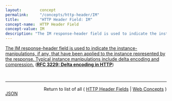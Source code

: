 ```yaml
---
layout:        concept
permalink:     "/concepts/http-header/IM"
title:         "HTTP Header Field: IM"
concept-name:  HTTP Header Field
concept-value: IM
description: "The IM response-header field is used to indicate the instance-manipulations, if any, that have been applied to the instance represented by the response. Typical instance manipulations include delta encoding and compression."
---
```


[The IM response-header field is used to indicate the instance-manipulations, if any, that have been applied to the instance represented by the response. Typical instance manipulations include delta encoding and compression.](https://datatracker.ietf.org/doc/html/rfc3229#section-10.5.2 "Read documentation for HTTP Header Field &#34;IM&#34;") (**[RFC 3229: Delta encoding in HTTP](/specs/IETF/RFC/3229 "This document describes how delta encoding can be supported as a compatible extension to HTTP/1.1. Many HTTP (Hypertext Transport Protocol) requests cause the retrieval of slightly modified instances of resources for which the client already has a cache entry. Research has shown that such modifying updates are frequent, and that the modifications are typically much smaller than the actual entity. In such cases, HTTP would make more efficient use of network bandwidth if it could transfer a minimal description of the changes, rather than the entire new instance of the resource. This is called &#34;delta encoding.&#34;")**)

<br/>
<hr/>

<p style="float : left"><a href="./IM.json" title="JSON representing this particular Web Concept value">JSON</a></p>
<p style="text-align: right">Return to list of all ( <a href="../http-header/">HTTP Header Fields</a> | <a href="../">Web Concepts</a> )</p>
